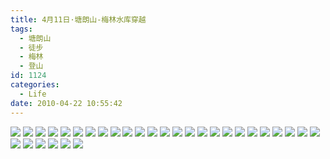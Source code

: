 ```yaml
---
title: 4月11日·塘朗山-梅林水库穿越
tags:
  - 塘朗山
  - 徒步
  - 梅林
  - 登山
id: 1124
categories:
  - Life
date: 2010-04-22 10:55:42
---
```


![](/images/2010/04/22_yct001_12598.gif)
![](/images/2010/04/22_22_105542_12599.jpg)
![](/images/2010/04/22_22_105542_0_12600.jpg)
![](/images/2010/04/22_22_105542_1_12601.jpg)
![](/images/2010/04/22_22_105542_2_12602.jpg)
![](/images/2010/04/22_22_105542_3_12603.jpg)
![](/images/2010/04/22_22_105542_4_12604.jpg)
![](/images/2010/04/22_22_105542_5_12605.jpg)
![](/images/2010/04/22_22_105542_6_12606.jpg)
![](/images/2010/04/22_22_105542_7_12607.jpg)
![](/images/2010/04/22_22_105542_8_12608.jpg)
![](/images/2010/04/22_22_105542_9_12609.jpg)
![](/images/2010/04/22_22_105542_10_12610.jpg)
![](/images/2010/04/22_22_105542_11_12611.jpg)
![](/images/2010/04/22_22_105542_12_12612.jpg)
![](/images/2010/04/22_22_105542_13_12613.jpg)
![](/images/2010/04/22_22_105542_14_12614.jpg)
![](/images/2010/04/22_22_105542_15_12615.jpg)
![](/images/2010/04/22_22_105542_16_12616.jpg)
![](/images/2010/04/22_22_105542_17_12617.jpg)
![](/images/2010/04/22_22_105542_18_12618.jpg)
![](/images/2010/04/22_22_105542_19_12619.jpg)
![](/images/2010/04/22_22_105542_20_12620.jpg)
![](/images/2010/04/22_22_105542_21_12621.jpg)
![](/images/2010/04/22_22_105542_22_12622.jpg)
![](/images/2010/04/22_22_105542_23_12623.jpg)
![](/images/2010/04/22_22_105542_24_12624.jpg)
![](/images/2010/04/22_22_105542_25_12625.jpg)
![](/images/2010/04/22_22_105542_26_12626.jpg)
![](/images/2010/04/22_22_105542_27_12627.jpg)
![](/images/2010/04/22_22_105542_28_12628.jpg)